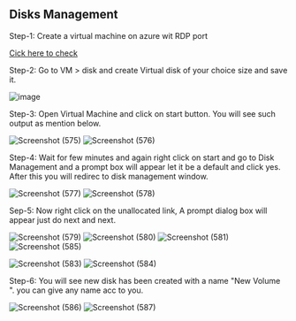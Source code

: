 ## Disks Management

Step-1: Create a virtual machine on azure wit RDP port 

[Cick here to check](https://github.com/kushagra67414/Azure_Cloud/blob/main/Minor_Project_Kushagra_Bansal.docx)

Step-2: Go to VM > disk and create Virtual disk of your choice size and save it. 

![image](https://user-images.githubusercontent.com/46487696/98714605-198f4200-23af-11eb-9cdf-07f6ba4f2bff.png)

Step-3: Open Virtual Machine and click on start button. You will see such output as mention below.

![Screenshot (575)](https://user-images.githubusercontent.com/46487696/98712804-c74d2180-23ac-11eb-98b6-bb3aeaba2655.png)
![Screenshot (576)](https://user-images.githubusercontent.com/46487696/98712818-ca481200-23ac-11eb-975b-63e75d082dc2.png)

Step-4: Wait for few minutes and again right click on start and go to Disk Management and a prompt box will appear let it be a default and click yes.
After this you will redirec to disk management window.

![Screenshot (577)](https://user-images.githubusercontent.com/46487696/98713040-172be880-23ad-11eb-9dfe-f4d65fc44232.png)
![Screenshot (578)](https://user-images.githubusercontent.com/46487696/98713042-185d1580-23ad-11eb-9c36-441e9daec112.png)


Sep-5: Now right click on the unallocated link, A prompt dialog box will appear just do next and next.

![Screenshot (579)](https://user-images.githubusercontent.com/46487696/98714848-65da8200-23af-11eb-9b6e-3dd63efb6e3f.png)
![Screenshot (580)](https://user-images.githubusercontent.com/46487696/98714856-67a44580-23af-11eb-9647-aedbaa43a6cc.png)
![Screenshot (581)](https://user-images.githubusercontent.com/46487696/98714860-67a44580-23af-11eb-9498-f8adcb4c1582.png)
![Screenshot (585)](https://user-images.githubusercontent.com/46487696/98714970-8acef500-23af-11eb-90c5-fd45cac22359.png)

![Screenshot (583)](https://user-images.githubusercontent.com/46487696/98714950-84407d80-23af-11eb-8453-281f151b8fdd.png)
![Screenshot (584)](https://user-images.githubusercontent.com/46487696/98714954-860a4100-23af-11eb-9b79-50f3b213058c.png)

Step-6: You will see new disk has been created with a name "New Volume ". you can give any name acc to you.

![Screenshot (586)](https://user-images.githubusercontent.com/46487696/98715175-cbc70980-23af-11eb-8027-24039f46f5f0.png)
![Screenshot (587)](https://user-images.githubusercontent.com/46487696/98715179-cd90cd00-23af-11eb-99c1-e02940df7b8a.png)

